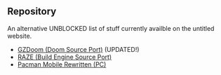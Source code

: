 ## Repository
An alternative UNBLOCKED list of stuff currently availble on the untitled website.

- <a href="https://drive.google.com/file/d/1t512ll1nb9Nh3z8TJQkg1A3dGDMPqh_2/view?usp=sharing">GZDoom (Doom Source Port)</a> (UPDATED!)
- <a href="https://drive.google.com/file/d/1XUDkaALXTiMpKJUEni-L3eZU53hpVfVV/view?usp=drive_link">RAZE (Build Engine Source Port)</a>
- <a href="https://drive.google.com/file/d/1xfZLUrwgVIcwpbsiZb_3HC6apmyHyKi8/view?usp=drive_link">Pacman Mobile Rewritten (PC)</a>

